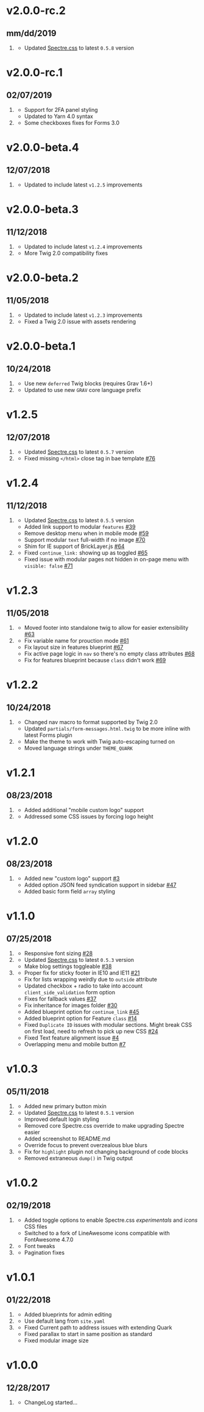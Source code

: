 # v2.0.0-rc.2
## mm/dd/2019

1. [](#improved)
    * Updated [Spectre.css](https://picturepan2.github.io/spectre/) to latest `0.5.8` version

# v2.0.0-rc.1
## 02/07/2019

1. [](#improved)
    * Support for 2FA panel styling
    * Updated to Yarn 4.0 syntax
1. [](#bugfix)
    * Some checkboxes fixes for Forms 3.0
    
# v2.0.0-beta.4
## 12/07/2018

1. [](#improved)
    * Updated to include latest `v1.2.5` improvements

# v2.0.0-beta.3
## 11/12/2018

1. [](#improved)
    * Updated to include latest `v1.2.4` improvements
1. [](#bugfix)
    * More Twig 2.0 compatibility fixes

# v2.0.0-beta.2
## 11/05/2018

1. [](#improved)
    * Updated to include latest `v1.2.3` improvements
1. [](#bugfix)
    * Fixed a Twig 2.0 issue with assets rendering

# v2.0.0-beta.1
## 10/24/2018

1. [](#new)
    * Use new `deferred` Twig blocks (requires Grav 1.6+)
1. [](#improved)
    * Updated to use new `GRAV` core language prefix
    
# v1.2.5
## 12/07/2018

1. [](#improved)
    * Updated [Spectre.css](https://picturepan2.github.io/spectre/) to latest `0.5.7` version
1. [](#bugfix)
    * Fixed missing `</html>` close tag in bae template [#76](https://github.com/getgrav/grav-theme-quark/pull/)    

# v1.2.4
## 11/12/2018

1. [](#improved)
    * Updated [Spectre.css](https://picturepan2.github.io/spectre/) to latest `0.5.5` version
    * Added link support to modular `features` [#39](https://github.com/getgrav/grav-theme-quark/pull/39/)
    * Remove desktop menu when in mobile mode [#59](https://github.com/getgrav/grav-theme-quark/pull/59/)
    * Support modular `text` full-width if no image [#70](https://github.com/getgrav/grav-theme-quark/issues/70)
    * Shim for IE support of BrickLayer.js [#64](https://github.com/getgrav/grav-theme-quark/issues/64)
1. [](#bugfix)
    * Fixed `continue_link:` showing up as toggled [#65](https://github.com/getgrav/grav-theme-quark/issues/65)
    * Fixed issue with modular pages not hidden in on-page menu with `visible: false` [#71](https://github.com/getgrav/grav-theme-quark/issues/71)


# v1.2.3
## 11/05/2018

1. [](#improved)
    * Moved footer into standalone twig to allow for easier extensibility [#63](https://github.com/getgrav/grav-theme-quark/pull/63)
1. [](#bugfix)
    * Fix variable name for prouction mode [#61](https://github.com/getgrav/grav-theme-quark/pull/61)
    * Fix layout size in features blueprint [#67](https://github.com/getgrav/grav-theme-quark/pull/67)
    * Fix active page logic in `nav` so there's no empty class attributes [#68](https://github.com/getgrav/grav-theme-quark/pull/68)
    * Fix for features blueprint because `class` didn't work [#69](https://github.com/getgrav/grav-theme-quark/pull/69)

# v1.2.2
## 10/24/2018

1. [](#improved)
    * Changed nav macro to format supported by Twig 2.0
    * Updated `partials/form-messages.html.twig` to be more inline with latest Forms plugin
1. [](#bugfix)
    * Make the theme to work with Twig auto-escaping turned on
    * Moved language strings under `THEME_QUARK`

# v1.2.1
## 08/23/2018

1. [](#improved)
    * Added additional "mobile custom logo" support
1. [](#bugfix)
    * Addressed some CSS issues by forcing logo height

# v1.2.0
## 08/23/2018

1. [](#new)
    * Added new "custom logo" support [#3](https://github.com/getgrav/grav-theme-quark/issues/3)
    * Added option JSON feed syndication support in sidebar [#47](https://github.com/getgrav/grav-theme-quark/pull/47)
    * Added basic form field `array` styling

# v1.1.0
## 07/25/2018

1. [](#new)
    * Responsive font sizing [#28](https://github.com/getgrav/grav-theme-quark/issues/28)
1. [](#improved)
    * Updated [Spectre.css](https://picturepan2.github.io/spectre/) to latest `0.5.3` version
    * Make blog settings toggleable [#38](https://github.com/getgrav/grav-theme-quark/pull/38)
1. [](#bugfix)
    * Proper fix for sticky footer in IE10 and IE11 [#21](https://github.com/getgrav/grav-theme-quark/issues/21)
    * Fix for lists wrapping weirdly due to `outside` attribute
    * Updated checkbox + radio to take into account `client_side_validation` form option
    * Fixes for fallback values [#37](https://github.com/getgrav/grav-theme-quark/pull/37)
    * Fix inheritance for images folder [#30](https://github.com/getgrav/grav-theme-quark/pull/30)
    * Added blueprint option for `continue_link` [#45](https://github.com/getgrav/grav-theme-quark/issues/45)
    * Added blueprint option for Feature `class` [#14](https://github.com/getgrav/grav-theme-quark/issues/14)
    * Fixed `Duplicate ID` issues with modular sections.  Might break CSS on first load, need to refresh to pick up new CSS [#24](https://github.com/getgrav/grav-theme-quark/issues/24)
    * Fixed Text feature alignment issue [#4](https://github.com/getgrav/grav-theme-quark/issues/4)
    * Overlapping menu and mobile button [#7](https://github.com/getgrav/grav-theme-quark/issues/7)

# v1.0.3
## 05/11/2018

1. [](#new)
    * Added new primary button mixin
1. [](#improved)
    * Updated [Spectre.css](https://picturepan2.github.io/spectre/) to latest `0.5.1` version
    * Improved default login styling
    * Removed core Spectre.css override to make upgrading Spectre easier
    * Added screenshot to README.md
    * Override focus to prevent overzealous blue blurs
1. [](#bugfix)
    * Fix for `highlight` plugin not changing background of code blocks
    * Removed extraneous `dump()` in Twig output

# v1.0.2
## 02/19/2018

1. [](#new)
    * Added toggle options to enable Spectre.css _experimentals_ and _icons_ CSS files
    * Switched to a fork of LineAwesome icons compatible with FontAwesome 4.7.0
1. [](#improved)
    * Font tweaks
1. [](#bugfix)
    * Pagination fixes

# v1.0.1
##  01/22/2018

1. [](#new)
    * Added blueprints for admin editing
1. [](#improved)
    * Use default lang from `site.yaml`
1. [](#bugfix)
    * Fixed Current path to address issues with extending Quark
    * Fixed parallax to start in same position as standard
    * Fixed modular image size

# v1.0.0
##  12/28/2017

1. [](#new)
    * ChangeLog started...
